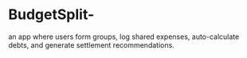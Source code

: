 # BudgetSplit-
an app where users form groups, log shared expenses, auto-calculate debts, and generate settlement recommendations.
